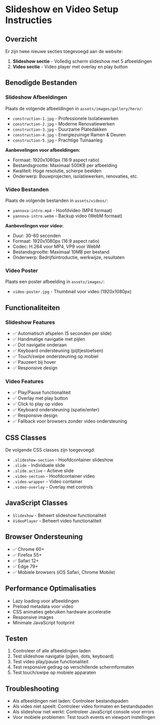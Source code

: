 # Slideshow en Video Setup Instructies

## Overzicht
Er zijn twee nieuwe secties toegevoegd aan de website:
1. **Slideshow sectie** - Volledig scherm slideshow met 5 afbeeldingen
2. **Video sectie** - Video player met overlay en play button

## Benodigde Bestanden

### Slideshow Afbeeldingen
Plaats de volgende afbeeldingen in `assets/images/gallery/hero/`:
- `construction-1.jpg` - Professionele Isolatiewerken
- `construction-2.jpg` - Moderne Renovatiewerken  
- `construction-3.jpg` - Duurzame Platedakken
- `construction-4.jpg` - Energiezuinige Ramen & Deuren
- `construction-5.jpg` - Prachtige Tuinaanleg

**Aanbevelingen voor afbeeldingen:**
- Formaat: 1920x1080px (16:9 aspect ratio)
- Bestandsgrootte: Maximaal 500KB per afbeelding
- Kwaliteit: Hoge resolutie, scherpe beelden
- Onderwerp: Bouwprojecten, isolatiewerken, renovaties, etc.

### Video Bestanden
Plaats de volgende bestanden in `assets/videos/`:
- `yannova-intro.mp4` - Hoofdvideo (MP4 formaat)
- `yannova-intro.webm` - Backup video (WebM formaat)

**Aanbevelingen voor video:**
- Duur: 30-60 seconden
- Formaat: 1920x1080px (16:9 aspect ratio)
- Codec: H.264 voor MP4, VP9 voor WebM
- Bestandsgrootte: Maximaal 10MB per bestand
- Onderwerp: Bedrijfsintroductie, werkwijze, resultaten

### Video Poster
Plaats een poster afbeelding in `assets/images/`:
- `video-poster.jpg` - Thumbnail voor video (1920x1080px)

## Functionaliteiten

### Slideshow Features
- ✅ Automatisch afspelen (5 seconden per slide)
- ✅ Handmatige navigatie met pijlen
- ✅ Dot navigatie onderaan
- ✅ Keyboard ondersteuning (pijltjestoetsen)
- ✅ Touch/swipe ondersteuning op mobiel
- ✅ Pauzeert bij hover
- ✅ Responsive design

### Video Features
- ✅ Play/Pause functionaliteit
- ✅ Overlay met play button
- ✅ Click to play op video
- ✅ Keyboard ondersteuning (spatie/enter)
- ✅ Responsive design
- ✅ Fallback voor browsers zonder video ondersteuning

## CSS Classes
De volgende CSS classes zijn toegevoegd:
- `.slideshow-section` - Hoofdcontainer slideshow
- `.slide` - Individuele slide
- `.slide.active` - Actieve slide
- `.video-section` - Hoofdcontainer video
- `.video-wrapper` - Video container
- `.video-overlay` - Overlay met controls

## JavaScript Classes
- `Slideshow` - Beheert slideshow functionaliteit
- `VideoPlayer` - Beheert video functionaliteit

## Browser Ondersteuning
- ✅ Chrome 60+
- ✅ Firefox 55+
- ✅ Safari 12+
- ✅ Edge 79+
- ✅ Mobiele browsers (iOS Safari, Chrome Mobile)

## Performance Optimalisaties
- Lazy loading voor afbeeldingen
- Preload metadata voor video
- CSS animaties gebruiken hardware acceleratie
- Responsive images
- Minimale JavaScript footprint

## Testen
1. Controleer of alle afbeeldingen laden
2. Test slideshow navigatie (pijlen, dots, keyboard)
3. Test video play/pause functionaliteit
4. Test responsive gedrag op verschillende schermformaten
5. Test touch/swipe op mobiele apparaten

## Troubleshooting
- Als afbeeldingen niet laden: Controleer bestandspaden
- Als video niet speelt: Controleer video formaten en bestandspaden
- Als slideshow niet werkt: Controleer JavaScript console voor errors
- Voor mobiele problemen: Test touch events en viewport instellingen
